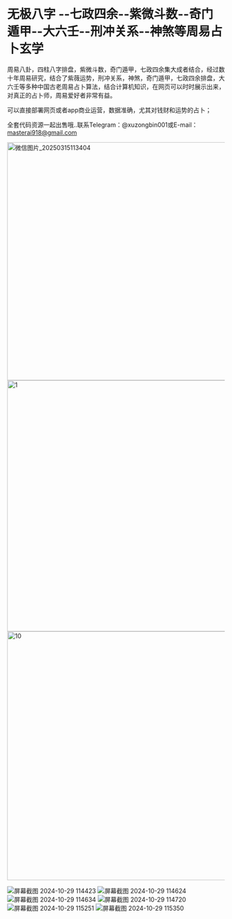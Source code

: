 #  无极八字 --七政四余--紫微斗数--奇门遁甲--大六壬--刑冲关系--神煞等周易占卜玄学
周易八卦，四柱八字排盘，紫微斗数，奇门遁甲，七政四余集大成者结合，经过数十年周易研究，结合了紫薇运势，刑冲关系，神煞，奇门遁甲，七政四余排盘，大六壬等多种中国古老周易占卜算法，结合计算机知识，在网页可以时时展示出来，对真正的占卜师，周易爱好者非常有益。

可以直接部署网页或者app商业运营，数据准确，尤其对钱财和运势的占卜；

全套代码资源一起出售哦..联系Telegram：@xuzongbin001或E-mail：masterai918@gmail.com

<img width="550" alt="微信图片_20250315113404" src="https://github.com/user-attachments/assets/61accf0b-d0e4-4b99-97d8-a5cf903cabdb" />
<img width="580" alt="1" src="https://github.com/user-attachments/assets/48025356-b9bd-42b8-b002-fd3e6fb9144c" />
<img width="575" alt="10" src="https://github.com/user-attachments/assets/36cbf23e-873f-4818-bdc3-b598deb216c8" />


![屏幕截图 2024-10-29 114423](https://github.com/user-attachments/assets/93d0ffd3-4b22-4ebc-8d9f-2d0a91816e31)
![屏幕截图 2024-10-29 114624](https://github.com/user-attachments/assets/be593f24-d2d6-4498-b102-733f71f76922)
![屏幕截图 2024-10-29 114634](https://github.com/user-attachments/assets/f88cbc80-5b9e-4206-9bb0-fe9f4cefb3dd)
![屏幕截图 2024-10-29 114720](https://github.com/user-attachments/assets/724266c5-8232-4ebb-ad2b-5bcdb5467409)
![屏幕截图 2024-10-29 115251](https://github.com/user-attachments/assets/7e22419c-7894-4f53-ab38-74602c046376)
![屏幕截图 2024-10-29 115350](https://github.com/user-attachments/assets/5688048b-7e8f-4e19-a5af-bcfce89596c7)




